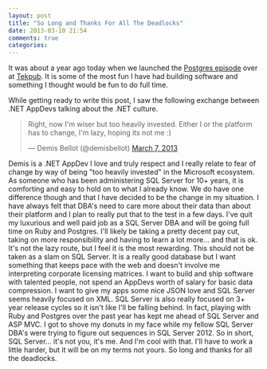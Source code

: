 ```yaml
---
layout: post
title: "So Long and Thanks For All The Deadlocks"
date: 2013-03-10 21:54
comments: true
categories: 
---
```

It was about a year ago today when we launched the [Postgres episode][1] over at [Tekpub][2]. It is some of the most fun I have had building software and something I thought would be fun to do full time.

While getting ready to write this post, I saw the following exchange between .NET AppDevs talking about the .NET culture.
<blockquote class="twitter-tweet"><p>Right, now I'm wiser but too heavily invested. Either I or the platform has to change, I'm lazy, hoping its not me :)</p>&mdash; Demis Bellot (@demisbellot) <a href="https://twitter.com/demisbellot/status/309754561499906048">March 7, 2013</a></blockquote>
<script async src="//platform.twitter.com/widgets.js" charset="utf-8"></script>

Demis is a .NET AppDev I love and truly respect and I really relate to fear of change by way of being "too heavily invested" in the Microsoft ecosystem. As someone who has been administering SQL Server for 10+ years, it is comforting and easy to hold on to what I already know. We do have one difference though and that I have decided to be the change in my situation. I have always felt that DBA's need to care more about their data than about their platform and I plan to really put that to the test in a few days. I've quit my luxurious and well paid job as a SQL Server DBA and will be going full time on Ruby and Postgres. I'll likely be taking a pretty decent pay cut, taking on more responsibility and having to learn a lot more... and that is ok. It's not the lazy route, but I feel it is the most rewarding. This should not be taken as a slam on SQL Server. It is a really good database but I want something that keeps pace with the web and doesn't involve me interpreting corporate licensing matrices. I want to build and ship software with talented people, not spend an AppDevs worth of salary for basic data compression. I want to give my apps some nice JSON love and SQL Server seems heavily focused on XML. SQL Server is also really focused on 3+ year release cycles so it isn't like I'll be falling behind. In fact, playing with Ruby and Postgres over the past year has kept me ahead of SQL Server and ASP MVC. I got to shove my donuts in my face while my fellow SQL Server DBA's were trying to figure out sequences in SQL Server 2012. So in short, SQL Server... it's not you, it's me. And I'm cool with that. I'll have to work a little harder, but it will be on my terms not yours. So long and thanks for all the deadlocks.

[1]: http://tekpub.com/productions/pg/
[2]: http://tekpub.com/